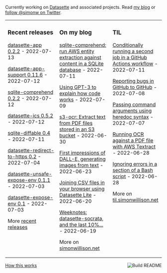 Currently working on [Datasette](https://datasette.io/) and associated projects. Read [my blog](https://simonwillison.net/) or [follow @simonw on Twitter](https://twitter.com/simonw).

<table><tr><td valign="top" width="33%">

### Recent releases
<!-- recent_releases starts -->
[datasette-app 0.2.2](https://github.com/simonw/datasette-app/releases/tag/0.2.2) - 2022-07-13

[datasette-app-support 0.11.6](https://github.com/simonw/datasette-app-support/releases/tag/0.11.6) - 2022-07-12

[sqlite-comprehend 0.2.2](https://github.com/simonw/sqlite-comprehend/releases/tag/0.2.2) - 2022-07-12

[datasette-ics 0.5.2](https://github.com/simonw/datasette-ics/releases/tag/0.5.2) - 2022-07-12

[sqlite-diffable 0.4](https://github.com/simonw/sqlite-diffable/releases/tag/0.4) - 2022-07-11

[datasette-redirect-to-https 0.2](https://github.com/simonw/datasette-redirect-to-https/releases/tag/0.2) - 2022-07-04

[datasette-unsafe-expose-env 0.1.1](https://github.com/simonw/datasette-unsafe-expose-env/releases/tag/0.1.1) - 2022-07-03

[datasette-expose-env 0.1](https://github.com/simonw/datasette-expose-env/releases/tag/0.1) - 2022-07-03
<!-- recent_releases ends -->
More [recent releases](https://github.com/simonw/simonw/blob/main/releases.md)
</td><td valign="top" width="34%">

### On my blog
<!-- blog starts -->
[sqlite-comprehend: run AWS entity extraction against content in a SQLite database](http://simonwillison.net/2022/Jul/11/sqlite-comprehend/) - 2022-07-11

[Using GPT-3 to explain how code works](http://simonwillison.net/2022/Jul/9/gpt-3-explain-code/) - 2022-07-09

[s3-ocr: Extract text from PDF files stored in an S3 bucket](http://simonwillison.net/2022/Jun/30/s3-ocr/) - 2022-06-30

[First impressions of DALL-E, generating images from text](http://simonwillison.net/2022/Jun/23/dall-e/) - 2022-06-23

[Joining CSV files in your browser using Datasette Lite](http://simonwillison.net/2022/Jun/20/datasette-lite-csvs/) - 2022-06-20

[Weeknotes: datasette-socrata, and the last 10%...](http://simonwillison.net/2022/Jun/19/weeknotes/) - 2022-06-19
<!-- blog ends -->
More on [simonwillison.net](https://simonwillison.net/)
</td><td valign="top" width="33%">

### TIL
<!-- tils starts -->
[Conditionally running a second job in a GitHub Actions workflow](https://til.simonwillison.net/github-actions/conditionally-run-a-second-job) - 2022-07-11

[Reporting bugs in GitHub to GitHub](https://til.simonwillison.net/github/reporting-bugs) - 2022-07-08

[Passing command arguments using heredoc syntax](https://til.simonwillison.net/zsh/argument-heredoc) - 2022-07-07

[Running OCR against a PDF file with AWS Textract](https://til.simonwillison.net/aws/ocr-pdf-textract) - 2022-06-28

[Ignoring errors in a section of a Bash script](https://til.simonwillison.net/bash/ignore-errors) - 2022-06-28
<!-- tils ends -->
More on [til.simonwillison.net](https://til.simonwillison.net/)
</td></tr></table>

<a href="https://github.com/simonw/simonw/actions"><img src="https://github.com/simonw/simonw/workflows/Build%20README/badge.svg" align="right" alt="Build README"></a> <a href="https://simonwillison.net/2020/Jul/10/self-updating-profile-readme/">How this works</a>
